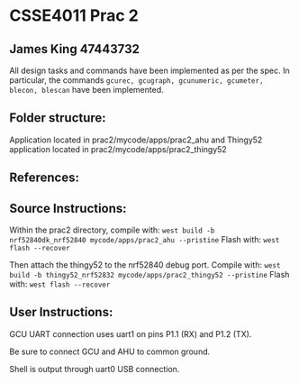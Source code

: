 # CSSE4011 Prac 2
## James King 47443732

All design tasks and commands have been implemented as per the spec. In particular, the commands `gcurec, gcugraph, gcunumeric, gcumeter, blecon, blescan` have been implemented.

## Folder structure:
Application located in prac2/mycode/apps/prac2_ahu and Thingy52 application located in prac2/mycode/apps/prac2_thingy52

## References:

## Source Instructions:
Within the prac2 directory, compile with:
`west build -b nrf52840dk_nrf52840 mycode/apps/prac2_ahu --pristine`
Flash with:
`west flash --recover`

Then attach the thingy52 to the nrf52840 debug port. Compile with:
`west build -b thingy52_nrf52832 mycode/apps/prac2_thingy52 --pristine`
Flash with:
`west flash --recover`

## User Instructions:
GCU UART connection uses uart1 on pins P1.1 (RX) and P1.2 (TX).

Be sure to connect GCU and AHU to common ground.

Shell is output through uart0 USB connection.